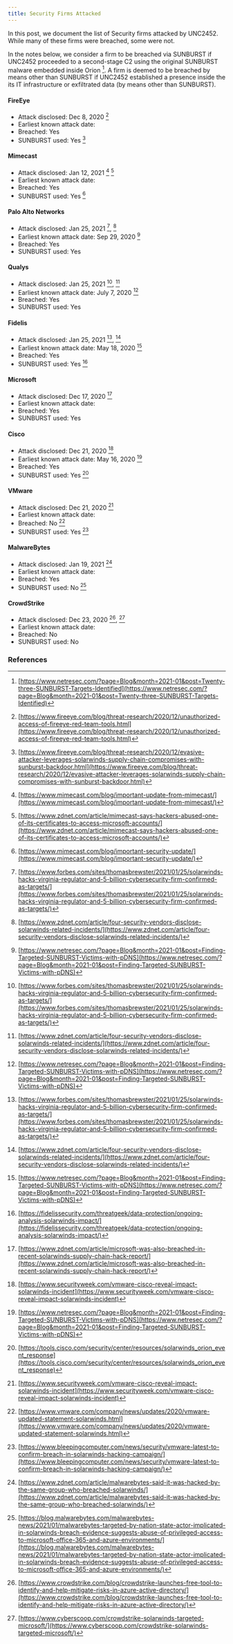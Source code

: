 ```yaml
---
title: Security Firms Attacked
---
```

In this post, we document the list of Security firms attacked by UNC2452. While many of these firms were breached, some were not.

In the notes below, we consider a firm to be breached via SUNBURST if UNC2452 proceeded to a second-stage C2 using the original SUNBURST malware embedded inside Orion [^netresec1]. A firm is deemed to be breached by means other than SUNBURST if UNC2452 established a presence inside the its IT infrastructure or exfiltrated data (by means other than SUNBURST).

#### FireEye
* Attack disclosed: Dec 8, 2020 [^feye20201208]
* Earliest known attack date:
* Breached: Yes
* SUNBURST used: Yes [^feye20201213]

#### Mimecast
* Attack disclosed: Jan 12, 2021 [^mimecast20210112] [^zdnet20210112]
* Earliest known attack date:
* Breached: Yes 
* SUNBURST used: Yes [^mimecast20210126]

#### Palo Alto Networks
* Attack disclosed: Jan 25, 2021 [^forbes20200125], [^zdnet20210126]
* Earliest known attack date: Sep 29, 2020 [^netresec2]
* Breached: Yes 
* SUNBURST used: Yes

#### Qualys
* Attack disclosed: Jan 25, 2021 [^forbes20200125], [^zdnet20210126]
* Earliest known attack date: July 7, 2020 [^netresec2]
* Breached: Yes
* SUNBURST used: Yes

#### Fidelis
* Attack disclosed: Jan 25, 2021 [^forbes20200125], [^zdnet20210126]
* Earliest known attack date: May 18, 2020 [^netresec2]
* Breached: Yes
* SUNBURST used: Yes [^fidelis20210126]

#### Microsoft
* Attack disclosed: Dec 17, 2020 [^zdnet20201217]
* Earliest known attack date:
* Breached: Yes
* SUNBURST used: Yes

#### Cisco
* Attack disclosed: Dec 21, 2020 [^securitweek20201221]
* Earliest known attack date: May 16, 2020 [^netresec2]
* Breached: Yes
* SUNBURST used: Yes [^cisco20210112]

#### VMware
* Attack disclosed: Dec 21, 2020 [^securitweek20201221]
* Earliest known attack date:
* Breached: No [^vmware20201221]
* SUNBURST used: Yes [^bleeping20201221]

#### MalwareBytes
* Attack disclosed: Jan 19, 2021 [^zdnet20210119]
* Earliest known attack date:
* Breached: Yes
* SUNBURST used: No [^malwarebytes20210119]

#### CrowdStrike
* Attack disclosed: Dec 23, 2020 [^crowdstrike20201223], [^cyberscoop20201224]
* Earliest known attack date:
* Breached: No
* SUNBURST used: No

### References
[^feye20201208]: [https://www.fireeye.com/blog/threat-research/2020/12/unauthorized-access-of-fireeye-red-team-tools.html](https://www.fireeye.com/blog/threat-research/2020/12/unauthorized-access-of-fireeye-red-team-tools.html)
[^feye20201213]: [https://www.fireeye.com/blog/threat-research/2020/12/evasive-attacker-leverages-solarwinds-supply-chain-compromises-with-sunburst-backdoor.html](https://www.fireeye.com/blog/threat-research/2020/12/evasive-attacker-leverages-solarwinds-supply-chain-compromises-with-sunburst-backdoor.html)
[^mimecast20210112]: [https://www.mimecast.com/blog/important-update-from-mimecast/](https://www.mimecast.com/blog/important-update-from-mimecast/)
[^mimecast20210126]: [https://www.mimecast.com/blog/important-security-update/](https://www.mimecast.com/blog/important-security-update/)
[^zdnet20201217]: [https://www.zdnet.com/article/microsoft-was-also-breached-in-recent-solarwinds-supply-chain-hack-report/](https://www.zdnet.com/article/microsoft-was-also-breached-in-recent-solarwinds-supply-chain-hack-report/)
[^zdnet20201221]: [https://www.zdnet.com/article/partial-lists-of-organizations-infected-with-sunburst-malware-released-online/](https://www.zdnet.com/article/partial-lists-of-organizations-infected-with-sunburst-malware-released-online/)
[^zdnet20210112]: [https://www.zdnet.com/article/mimecast-says-hackers-abused-one-of-its-certificates-to-access-microsoft-accounts/](https://www.zdnet.com/article/mimecast-says-hackers-abused-one-of-its-certificates-to-access-microsoft-accounts/)
[^zdnet20210119]: [https://www.zdnet.com/article/malwarebytes-said-it-was-hacked-by-the-same-group-who-breached-solarwinds/](https://www.zdnet.com/article/malwarebytes-said-it-was-hacked-by-the-same-group-who-breached-solarwinds/)
[^zdnet20210126]: [https://www.zdnet.com/article/four-security-vendors-disclose-solarwinds-related-incidents/](https://www.zdnet.com/article/four-security-vendors-disclose-solarwinds-related-incidents/)
[^forbes20200125]: [https://www.forbes.com/sites/thomasbrewster/2021/01/25/solarwinds-hacks-virginia-regulator-and-5-billion-cybersecurity-firm-confirmed-as-targets/](https://www.forbes.com/sites/thomasbrewster/2021/01/25/solarwinds-hacks-virginia-regulator-and-5-billion-cybersecurity-firm-confirmed-as-targets/)
[^netresec1]: [https://www.netresec.com/?page=Blog&month=2021-01&post=Twenty-three-SUNBURST-Targets-Identified](https://www.netresec.com/?page=Blog&month=2021-01&post=Twenty-three-SUNBURST-Targets-Identified)
[^netresec2]: [https://www.netresec.com/?page=Blog&month=2021-01&post=Finding-Targeted-SUNBURST-Victims-with-pDNS](https://www.netresec.com/?page=Blog&month=2021-01&post=Finding-Targeted-SUNBURST-Victims-with-pDNS)
[^fidelis20210126]: [https://fidelissecurity.com/threatgeek/data-protection/ongoing-analysis-solarwinds-impact/](https://fidelissecurity.com/threatgeek/data-protection/ongoing-analysis-solarwinds-impact/)
[^malwarebytes20210119]: [https://blog.malwarebytes.com/malwarebytes-news/2021/01/malwarebytes-targeted-by-nation-state-actor-implicated-in-solarwinds-breach-evidence-suggests-abuse-of-privileged-access-to-microsoft-office-365-and-azure-environments/](https://blog.malwarebytes.com/malwarebytes-news/2021/01/malwarebytes-targeted-by-nation-state-actor-implicated-in-solarwinds-breach-evidence-suggests-abuse-of-privileged-access-to-microsoft-office-365-and-azure-environments/)
[^msft20201213]: [https://msrc-blog.microsoft.com/2020/12/13/customer-guidance-on-recent-nation-state-cyber-attacks/](https://msrc-blog.microsoft.com/2020/12/13/customer-guidance-on-recent-nation-state-cyber-attacks/)
[^cisco20210112]: [https://tools.cisco.com/security/center/resources/solarwinds_orion_event_response](https://tools.cisco.com/security/center/resources/solarwinds_orion_event_response)
[^securitweek20201221]: [https://www.securityweek.com/vmware-cisco-reveal-impact-solarwinds-incident](https://www.securityweek.com/vmware-cisco-reveal-impact-solarwinds-incident)
[^vmware20201221]: [https://www.vmware.com/company/news/updates/2020/vmware-updated-statement-solarwinds.html](https://www.vmware.com/company/news/updates/2020/vmware-updated-statement-solarwinds.html)
[^bleeping20201221]: [https://www.bleepingcomputer.com/news/security/vmware-latest-to-confirm-breach-in-solarwinds-hacking-campaign/](https://www.bleepingcomputer.com/news/security/vmware-latest-to-confirm-breach-in-solarwinds-hacking-campaign/)
[^crowdstrike20201223]: [https://www.crowdstrike.com/blog/crowdstrike-launches-free-tool-to-identify-and-help-mitigate-risks-in-azure-active-directory/](https://www.crowdstrike.com/blog/crowdstrike-launches-free-tool-to-identify-and-help-mitigate-risks-in-azure-active-directory/)
[^cyberscoop20201224]: [https://www.cyberscoop.com/crowdstrike-solarwinds-targeted-microsoft/](https://www.cyberscoop.com/crowdstrike-solarwinds-targeted-microsoft/)
